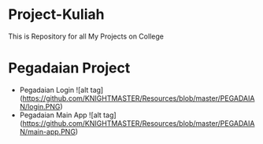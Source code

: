 # Project-Kuliah
This is Repository for all My Projects on College

# Pegadaian Project
* Pegadaian Login
![alt tag] (https://github.com/KNIGHTMASTER/Resources/blob/master/PEGADAIAN/login.PNG)
* Pegadaian Main App
![alt tag] (https://github.com/KNIGHTMASTER/Resources/blob/master/PEGADAIAN/main-app.PNG)